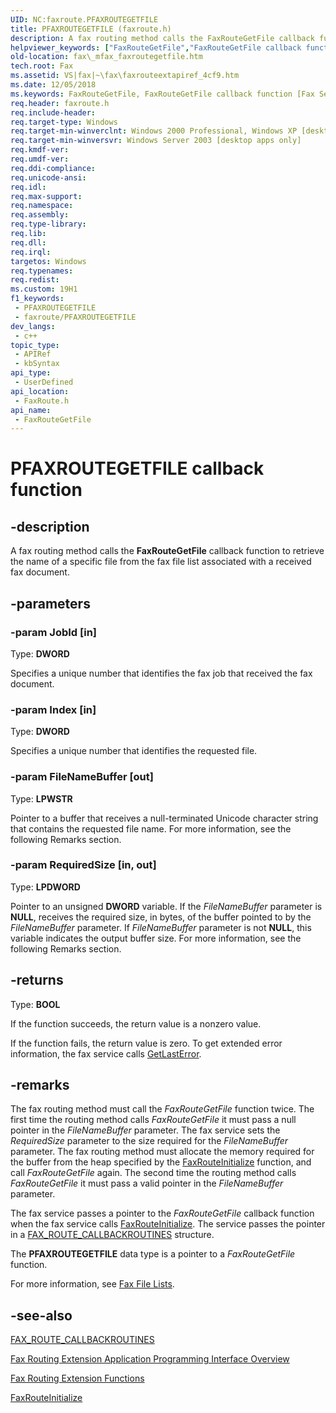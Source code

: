 ```yaml
---
UID: NC:faxroute.PFAXROUTEGETFILE
title: PFAXROUTEGETFILE (faxroute.h)
description: A fax routing method calls the FaxRouteGetFile callback function to retrieve the name of a specific file from the fax file list associated with a received fax document.
helpviewer_keywords: ["FaxRouteGetFile","FaxRouteGetFile callback function [Fax Service]","PFAXROUTEGETFILE","PFAXROUTEGETFILE callback","_mfax_faxroutegetfile","fax._mfax_faxroutegetfile","faxroute/FaxRouteGetFile"]
old-location: fax\_mfax_faxroutegetfile.htm
tech.root: Fax
ms.assetid: VS|fax|~\fax\faxrouteextapiref_4cf9.htm
ms.date: 12/05/2018
ms.keywords: FaxRouteGetFile, FaxRouteGetFile callback function [Fax Service], PFAXROUTEGETFILE, PFAXROUTEGETFILE callback, _mfax_faxroutegetfile, fax._mfax_faxroutegetfile, faxroute/FaxRouteGetFile
req.header: faxroute.h
req.include-header: 
req.target-type: Windows
req.target-min-winverclnt: Windows 2000 Professional, Windows XP [desktop apps only]
req.target-min-winversvr: Windows Server 2003 [desktop apps only]
req.kmdf-ver: 
req.umdf-ver: 
req.ddi-compliance: 
req.unicode-ansi: 
req.idl: 
req.max-support: 
req.namespace: 
req.assembly: 
req.type-library: 
req.lib: 
req.dll: 
req.irql: 
targetos: Windows
req.typenames: 
req.redist: 
ms.custom: 19H1
f1_keywords:
 - PFAXROUTEGETFILE
 - faxroute/PFAXROUTEGETFILE
dev_langs:
 - c++
topic_type:
 - APIRef
 - kbSyntax
api_type:
 - UserDefined
api_location:
 - FaxRoute.h
api_name:
 - FaxRouteGetFile
---
```


# PFAXROUTEGETFILE callback function


## -description

A fax routing method calls the <b>FaxRouteGetFile</b> callback function to retrieve the name of a specific file from the fax file list associated with a received fax document.

## -parameters

### -param JobId [in]

Type: <b>DWORD</b>

Specifies a unique number that identifies the fax job that received the fax document.

### -param Index [in]

Type: <b>DWORD</b>

Specifies a unique number that identifies the requested file.

### -param FileNameBuffer [out]

Type: <b>LPWSTR</b>

Pointer to a buffer that receives a null-terminated Unicode character string that contains the requested file name. For more information, see the following Remarks section.

### -param RequiredSize [in, out]

Type: <b>LPDWORD</b>

Pointer to an unsigned <b>DWORD</b> variable. If the <i>FileNameBuffer</i> parameter is <b>NULL</b>, receives the required size, in bytes, of the buffer pointed to by the <i>FileNameBuffer</i> parameter. If <i>FileNameBuffer</i> parameter is not <b>NULL</b>, this variable indicates the output buffer size. For more information, see the following Remarks section.

## -returns

Type: <b>BOOL</b>

If the function succeeds, the return value is a nonzero value.

If the function fails, the return value is zero. To get extended error information, the fax service calls <a href="/windows/desktop/api/errhandlingapi/nf-errhandlingapi-getlasterror">GetLastError</a>.

## -remarks

The fax routing method must call the <i>FaxRouteGetFile</i> function twice. The first time the routing method calls <i>FaxRouteGetFile</i> it must pass a null pointer in the <i>FileNameBuffer</i> parameter. The fax service sets the <i>RequiredSize</i> parameter to the size required for the <i>FileNameBuffer</i> parameter. The fax routing method must allocate the memory required for the buffer from the heap specified by the <a href="/previous-versions/windows/desktop/api/faxroute/nf-faxroute-faxrouteinitialize">FaxRouteInitialize</a> function, and call <i>FaxRouteGetFile</i> again. The second time the routing method calls <i>FaxRouteGetFile</i> it must pass a valid pointer in the <i>FileNameBuffer</i> parameter.

The fax service passes a pointer to the <i>FaxRouteGetFile</i> callback function when the fax service calls <a href="/previous-versions/windows/desktop/api/faxroute/nf-faxroute-faxrouteinitialize">FaxRouteInitialize</a>. The service passes the pointer in a <a href="/windows/desktop/api/faxroute/ns-faxroute-fax_route_callbackroutines">FAX_ROUTE_CALLBACKROUTINES</a> structure.

The <b>PFAXROUTEGETFILE</b> data type is a pointer to a <i>FaxRouteGetFile</i> function.

For more information, see <a href="/previous-versions/windows/desktop/fax/-mfax-fax-file-lists">Fax File Lists</a>.

## -see-also

<a href="/windows/desktop/api/faxroute/ns-faxroute-fax_route_callbackroutines">FAX_ROUTE_CALLBACKROUTINES</a>



<a href="/previous-versions/windows/desktop/fax/-mfax-about-the-fax-routing-extension-api">Fax Routing Extension Application Programming Interface Overview</a>



<a href="/previous-versions/windows/desktop/fax/-mfax-fax-routing-extension-functions">Fax Routing Extension Functions</a>



<a href="/previous-versions/windows/desktop/api/faxroute/nf-faxroute-faxrouteinitialize">FaxRouteInitialize</a>